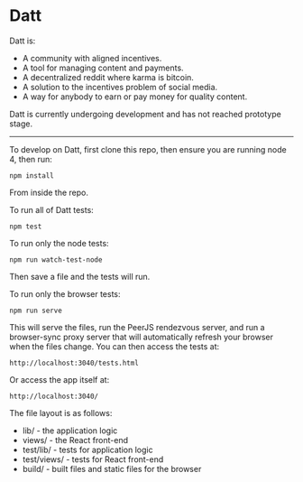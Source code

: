 Datt
====
Datt is:
- A community with aligned incentives.
- A tool for managing content and payments.
- A decentralized reddit where karma is bitcoin.
- A solution to the incentives problem of social media.
- A way for anybody to earn or pay money for quality content.

Datt is currently undergoing development and has not reached prototype stage.

---------------------

To develop on Datt, first clone this repo, then ensure you are running node 4,
then run:
```
npm install
```
From inside the repo.

To run all of Datt tests:
```
npm test
```

To run only the node tests:
```
npm run watch-test-node
```

Then save a file and the tests will run.

To run only the browser tests:
```
npm run serve
```

This will serve the files, run the PeerJS rendezvous server, and run a
browser-sync proxy server that will automatically refresh your browser when the
files change. You can then access the tests at:

```
http://localhost:3040/tests.html
```

Or access the app itself at:

```
http://localhost:3040/
```

The file layout is as follows:
- lib/ - the application logic
- views/ - the React front-end
- test/lib/ - tests for application logic
- test/views/ - tests for React front-end
- build/ - built files and static files for the browser

